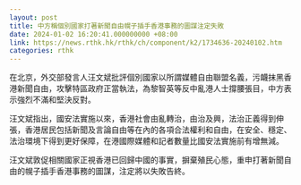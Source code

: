 ```yaml
---
layout: post
title: 中方稱個別國家打著新聞自由幌子插手香港事務的圖謀注定失敗
date: 2024-01-02 16:20:41.000000000 +08:00
link: https://news.rthk.hk/rthk/ch/component/k2/1734636-20240102.htm
categories: rthk
---
```


在北京，外交部發言人汪文斌批評個別國家以所謂媒體自由聯盟名義，污衊抹黑香港新聞自由，攻擊特區政府正當執法，為黎智英等反中亂港人士撐腰張目，中方表示強烈不滿和堅決反對。

汪文斌指出，國安法實施以來，香港社會由亂轉治，由治及興，法治正義得到伸張，香港居民包括新聞及言論自由等在內的各項合法權利和自由，在安全、穩定、法治環境下得到更好保障，在港國際媒體和記者數量比國安法實施前有增無減。

汪文斌敦促相關國家正視香港已回歸中國的事實，摒棄殖民心態，重申打著新聞自由的幌子插手香港事務的圖謀，注定將以失敗告終。

